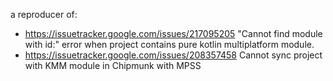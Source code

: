 a reproducer of:

* https://issuetracker.google.com/issues/217095205 "Cannot find module with id:" error when project contains pure kotlin multiplatform module.
* https://issuetracker.google.com/issues/208357458 Cannot sync project with KMM module in Chipmunk with MPSS
